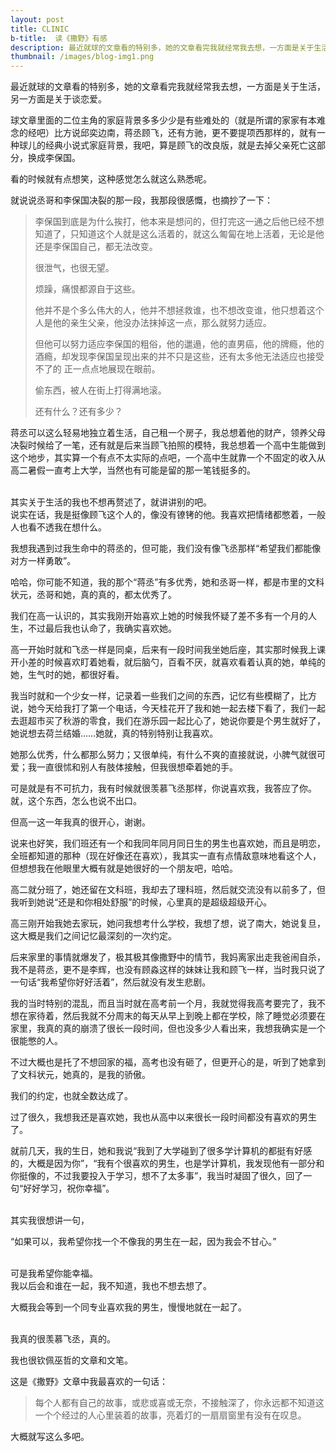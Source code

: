```yaml
---
layout: post
title: CLINIC
b-title:  读《撒野》有感
description: 最近就球的文章看的特别多，她的文章看完我就经常我去想，一方面是关于生活，另一方面是关于谈恋爱。
thumbnail: /images/blog-img1.png
---
```


最近就球的文章看的特别多，她的文章看完我就经常我去想，一方面是关于生活，另一方面是关于谈恋爱。

球文章里面的二位主角的家庭背景多多少少是有些难处的（就是所谓的家家有本难念的经吧）比方说邱奕边南，蒋丞顾飞，还有方驰，更不要提项西那样的，就有一种球儿的经典小说式家庭背景，我吧，算是顾飞的改良版，就是去掉父亲死亡这部分，换成李保国。

看的时候就有点想笑，这种感觉怎么就这么熟悉呢。

就说说丞哥和李保国决裂的那一段，我那段很感慨，也摘抄了一下：

>李保国到底是为什么挨打，他本来是想问的，但打完这一通之后他已经不想知道了，只知道这个人就是这么活着的，就这么匍匐在地上活着，无论是他还是李保国自己，都无法改变。
>
>很泄气，也很无望。
>
>烦躁，痛恨都源自于这些。
>
>他并不是个多么伟大的人，他并不想拯救谁，也不想改变谁，他只想着这个人是他的亲生父亲，他没办法抹掉这一点，那么就努力适应。
>
>但他可以努力适应李保国的粗俗，他的邋遢，他的直男癌，他的牌瘾，他的酒瘾，却发现李保国呈现出来的并不只是这些，还有太多他无法适应也接受不了的 正一点点地展现在眼前。
>
>偷东西，被人在街上打得满地滚。
>
>还有什么？还有多少？

蒋丞可以这么轻易地独立着生活，自己租一个房子，我总想着他的财产，领养父母决裂时候给了一笔，还有就是后来当顾飞拍照的模特，我总想着一个高中生能做到这个地步，其实算一个有点不太实际的点吧，一个高中生就靠一个不固定的收入从高二暑假一直考上大学，当然也有可能是留的那一笔钱挺多的。

<br/>
其实关于生活的我也不想再赘述了，就讲讲别的吧。

<br/>
说实在话，我是挺像顾飞这个人的，像没有镣铐的他。我喜欢把情绪都憋着，一般人也看不透我在想什么。

我想我遇到过我生命中的蒋丞的，但可能，我们没有像飞丞那样“希望我们都能像对方一样勇敢”。

哈哈，你可能不知道，我的那个“蒋丞”有多优秀，她和丞哥一样，都是市里的文科状元，丞哥和她，真的真的，都太优秀了。

我们在高一认识的，其实我刚开始喜欢上她的时候我怀疑了差不多有一个月的人生，不过最后我也认命了，我确实喜欢她。

高一开始时就和飞丞一样是同桌，后来有一段时间我坐她后座，其实那时候我上课开小差的时候喜欢盯着她看，就后脑勺，百看不厌，就喜欢看着认真的她，单纯的她，生气时的她，都很好看。

我当时就和一个少女一样，记录着一些我们之间的东西，记忆有些模糊了，比方说，她今天给我打了第一个电话，今天桂花开了我和她一起去楼下看了，我们一起去逛超市买了秋游的零食，我们在游乐园一起比心了，她说你要是个男生就好了，她说想去荷兰结婚……她就，真的特别特别让我喜欢。

她那么优秀，什么都那么努力；又很单纯，有什么不爽的直接就说，小脾气就很可爱；我一直很怵和别人有肢体接触，但我很想牵着她的手。

可是就是有不可抗力，我有时候就很羡慕飞丞那样，你说喜欢我，我答应了你。就，这个东西，怎么也说不出口。

但高一这一年我真的很开心，谢谢。

说来也好笑，我们班还有一个和我同年同月同日生的男生也喜欢她，而且是明恋，全班都知道的那种（现在好像还在喜欢），我其实一直有点情敌意味地看这个人，但想想我在他眼里大概有就是她很好的一个朋友吧，哈哈。

高二就分班了，她还留在文科班，我却去了理科班，然后就交流没有以前多了，但我听到她说“还是和你相处舒服”的时候，心里真的是超级超级开心。

高三刚开始我她去家玩，她问我想考什么学校，我想了想，说了南大，她说复旦，这大概是我们之间记忆最深刻的一次约定。

后来家里的事情就爆发了，极其极其像撒野中的情节，我妈离家出走我爸闹自杀，我不是蒋丞，更不是李辉，也没有顾淼这样的妹妹让我和顾飞一样，当时我只说了一句话“我希望你好好活着”，然后就没有发生悲剧。

我的当时特别的混乱，而且当时就在高考前一个月，我就觉得我高考要完了，我不想在家待着，然后我就不分周末的每天从早上到晚上都在学校，除了睡觉必须要在家里，我真的真的崩溃了很长一段时间，但也没多少人看出来，我想我确实是一个很能憋的人。

不过大概也是托了不想回家的福，高考也没有砸了，但更开心的是，听到了她拿到了文科状元，她真的，是我的骄傲。

我们的约定，也就全数达成了。

过了很久，我想我还是喜欢她，我也从高中以来很长一段时间都没有喜欢的男生了。

就前几天，我的生日，她和我说“我到了大学碰到了很多学计算机的都挺有好感的，大概是因为你”，“我有个很喜欢的男生，也是学计算机，我发现他有一部分和你挺像的，不过我要投入于学习，想不了太多事”，我当时凝固了很久，回了一句“好好学习，祝你幸福”。

<br/>
其实我很想讲一句，

“如果可以，我希望你找一个不像我的男生在一起，因为我会不甘心。”

<br/>
可是我希望你能幸福。

<br/>
我以后会和谁在一起，我不知道，我也不想去想了。

大概我会等到一个同专业喜欢我的男生，慢慢地就在一起了。

<br/>
我真的很羡慕飞丞，真的。

我也很钦佩巫哲的文章和文笔。

这是《撒野》文章中我最喜欢的一句话：

>每个人都有自己的故事，或悲或喜或无奈，不接触深了，你永远都不知道这一个个经过的人心里装着的故事，亮着灯的一扇扇窗里有没有在叹息。

大概就写这么多吧。